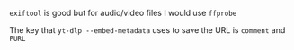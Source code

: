 `exiftool` is good but for audio/video files I would use `ffprobe`

The key that `yt-dlp --embed-metadata` uses to save the URL is `comment` and `PURL`
